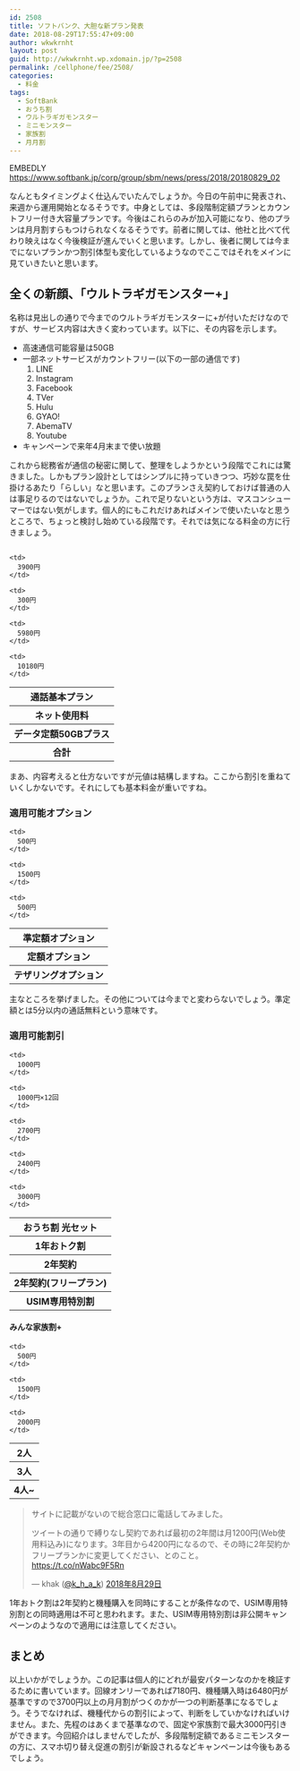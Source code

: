 ```yaml
---
id: 2508
title: ソフトバンク、大胆な新プラン発表
date: 2018-08-29T17:55:47+09:00
author: wkwkrnht
layout: post
guid: http://wkwkrnht.wp.xdomain.jp/?p=2508
permalink: /cellphone/fee/2508/
categories:
  - 料金
tags:
  - SoftBank
  - おうち割
  - ウルトラギガモンスター
  - ミニモンスター
  - 家族割
  - 月月割
---
```

EMBEDLY https://www.softbank.jp/corp/group/sbm/news/press/2018/20180829_02

なんともタイミングよく仕込んでいたんでしょうか。今日の午前中に発表され、来週から運用開始となるそうです。中身としては、多段階制定額プランとカウントフリー付き大容量プランです。今後はこれらのみが加入可能になり、他のプランは月月割すらもつけられなくなるそうです。前者に関しては、他社と比べて代わり映えはなく今後検証が進んでいくと思います。しかし、後者に関しては今までにないプランかつ割引体型も変化しているようなのでここではそれをメインに見ていきたいと思います。

## 全くの新顔、「ウルトラギガモンスター+」

名称は見出しの通りで今までのウルトラギガモンスターに+が付いただけなのですが、サービス内容は大きく変わっています。以下に、その内容を示します。

  * 高速通信可能容量は50GB
  * 一部ネットサービスがカウントフリー(以下の一部の通信です)
      1. LINE
      2. Instagram
      3. Facebook
      4. TVer
      5. Hulu
      6. GYAO!
      7. AbemaTV
      8. Youtube
  * キャンペーンで来年4月末まで使い放題

これから総務省が通信の秘密に関して、整理をしようかという段階でこれには驚きました。しかもプラン設計としてはシンプルに持っていきつつ、巧妙な罠を仕掛けるあたり「らしい」なと思います。このプランさえ契約しておけば普通の人は事足りるのではないでしょうか。これで足りないという方は、マスコンシューマーではない気がします。個人的にもこれだけあればメインで使いたいなと思うところで、ちょっと検討し始めている段階です。それでは気になる料金の方に行きましょう。

##

<table>
  <tr>
    <th>
      通話基本プラン
    </th>

    <td>
      3900円
    </td>
  </tr>

  <tr>
    <th>
      ネット使用料
    </th>

    <td>
      300円
    </td>
  </tr>

  <tr>
    <th>
      データ定額50GBプラス
    </th>

    <td>
      5980円
    </td>
  </tr>

  <tr>
    <th>
      合計
    </th>

    <td>
      10180円
    </td>
  </tr>
</table>

まあ、内容考えると仕方ないですが元値は結構しますね。ここから割引を重ねていくしかないです。それにしても基本料金が重いですね。

### 適用可能オプション

<table>
  <tr>
    <th>
      準定額オプション
    </th>

    <td>
      500円
    </td>
  </tr>

  <tr>
    <th>
      定額オプション
    </th>

    <td>
      1500円
    </td>
  </tr>

  <tr>
    <th>
      テザリングオプション
    </th>

    <td>
      500円
    </td>
  </tr>
</table>

主なところを挙げました。その他については今までと変わらないでしょう。準定額とは5分以内の通話無料という意味です。

### 適用可能割引

<table>
  <tr>
    <th>
      おうち割 光セット
    </th>

    <td>
      1000円
    </td>
  </tr>

  <tr>
    <th>
      1年おトク割
    </th>

    <td>
      1000円×12回
    </td>
  </tr>

  <tr>
    <th>
      2年契約
    </th>

    <td>
      2700円
    </td>
  </tr>

  <tr>
    <th>
      2年契約(フリープラン)
    </th>

    <td>
      2400円
    </td>
  </tr>

  <tr>
    <th>
      USIM専用特別割
    </th>

    <td>
      3000円
    </td>
  </tr>
</table>

<table>
  <h4>
    みんな家族割+
  </h4>

  <tr>
    <th>
      2人
    </th>

    <td>
      500円
    </td>
  </tr>

  <tr>
    <th>
      3人
    </th>

    <td>
      1500円
    </td>
  </tr>

  <tr>
    <th>
      4人~
    </th>

    <td>
      2000円
    </td>
  </tr>
</table>

<blockquote class="twitter-tweet" data-lang="ja">
  <p lang="ja" dir="ltr">
    サイトに記載がないので総合窓口に電話してみました。
  </p>

  <p>
    ツイートの通りで縛りなし契約であれば最初の2年間は月1200円(Web使用料込み)になります。3年目から4200円になるので、その時に2年契約かフリープランかに変更してください、とのこと。<a href="https://t.co/nWabc9F5Rn">https://t.co/nWabc9F5Rn</a>
  </p>

  <p>
    &mdash; khak (<a href="http://twitter.com/k_h_a_k" target="_blank" rel="noopener nofollow">@k_h_a_k</a>) <a href="https://twitter.com/k_h_a_k/status/1034667153905999872?ref_src=twsrc%5Etfw">2018年8月29日</a>
  </p>
</blockquote>

1年おトク割は2年契約と機種購入を同時にすることが条件なので、USIM専用特別割との同時適用は不可と思われます。また、USIM専用特別割は非公開キャンペーンのようなので適用には注意してください。

## まとめ

以上いかがでしょうか。この記事は個人的にどれが最安パターンなのかを検証するために書いています。回線オンリーであれば7180円、機種購入時は6480円が基準ですので3700円以上の月月割がつくのかが一つの判断基準になるでしょう。そうでなければ、機種代からの割引によって、判断をしていかなければいけません。また、先程のはあくまで基準なので、固定や家族割で最大3000円引きができます。今回紹介はしませんでしたが、多段階制定額であるミニモンスターの方に、スマホ切り替え促進の割引が新設されるなどキャンペーンは今後もあるでしょう。
